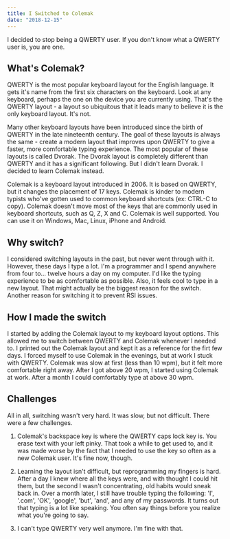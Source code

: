```yaml
---
title: I Switched to Colemak
date: "2018-12-15"
---
```


I decided to stop being a QWERTY user. If you don't know what a QWERTY user is, you are one.

## What's Colemak?

QWERTY is the most popular keyboard layout for the English language. It gets it's name from the first six characters on the keyboard. Look at any keyboard, perhaps the one on the device you are currently using. That's the QWERTY layout - a layout so ubiquitous that it leads many to believe it is the only keyboard layout. It's not.

Many other keyboard layouts have been introduced since the birth of QWERTY in the late nineteenth century. The goal of these layouts is always the same - create a modern layout that improves upon QWERTY to give a faster, more comfortable typing experience. The most popular of these layouts is called Dvorak. The Dvorak layout is completely different than QWERTY and it has a significant following. But I didn't learn Dvorak. I decided to learn Colemak instead.

Colemak is a keyboard layout introduced in 2006. It is based on QWERTY, but it changes the placement of 17 keys. Colemak is kinder to modern typists who've gotten used to common keyboard shortcuts (ex: CTRL-C to copy). Colemak doesn't move most of the keys that are commonly used in keyboard shortcuts, such as Q, Z, X and C. Colemak is well supported. You can use it on Windows, Mac, Linux, iPhone and Android.

## Why switch?

I considered switching layouts in the past, but never went through with it. However, these days I type a lot. I'm a programmer and I spend anywhere from four to... twelve hours a day on my computer. I'd like the typing experience to be as comfortable as possible. Also, it feels cool to type in a new layout. That might actually be the biggest reason for the switch. Another reason for switching it to prevent RSI issues.

## How I made the switch

I started by adding the Colemak layout to my keyboard layout options. This allowed me to switch between QWERTY and Colemak whenever I needed to. I printed out the Colemak layout and kept it as a reference for the firt few days. I forced myself to use Colemak in the evenings, but at work I stuck with QWERTY. Colemak was slow at first (less than 10 wpm), but it felt more comfortable right away. After I got above 20 wpm, I started using Colemak at work. After a month I could comfortably type at above 30 wpm.

## Challenges

All in all, switching wasn't very hard. It was slow, but not difficult. There were a few challenges.

1. Colemak's backspace key is where the QWERTY caps lock key is. You erase text with your left pinky. That took a while to get used to, and it was made worse by the fact that I needed to use the key so often as a new Colemak user. It's fine now, though.

2. Learning the layout isn't difficult, but reprogramming my fingers is hard. After a day I knew where all the keys were, and with thought I could hit them, but the second I wasn't concentrating, old habits would sneak back in. Over a month later, I still have trouble typing the following: 'I', '.com', 'OK', 'google', 'but', 'and', and any of my passwords. It turns out that typing is a lot like speaking. You often say things before you realize what you're going to say.

3. I can't type QWERTY very well anymore. I'm fine with that.

